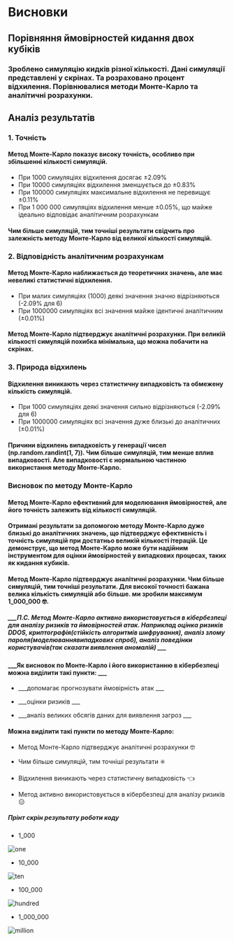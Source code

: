 # Висновки

## Порівняння ймовірностей кидання двох кубіків

### Зроблено симуляцію кидків різної кількості. Дані симуляції представлені у скрінах. Та розраховано процент відхилення. Порівнювалися методи Монте-Карло та аналітичні розрахунки.


## Аналіз результатів


### 1. Точність

#### Метод Монте-Карло показує високу точність, особливо при збільшенні кількості симуляцій.

 - При 1000 симуляціях відхилення досягає ±2.09%
 - При 10000 симуляціях відхилення зменшується до ±0.83%
 -  При 100000 симуляціях максимальне відхилення не перевищує ±0.11%
 -  При 1 000 000 симуляціях відхилення менше ±0.05%, що майже ідеально відповідає аналітичним розрахункам

#### Чим більше симуляцій, тим точніші результати свідчить про залежність методу Монте-Карло від великої кількості симуляцій.


### 2. Відповідність аналітичним розрахункам

#### Метод Монте-Карло наближається до теоретичних значень, але має невеликі статистичні відхилення.

 - При малих симуляціях (1000) деякі значення значно відрізняються (-2.09% для 6)
 - При 1000000 симуляціях всі значення майже ідентичні аналітичним (±0.01%)

#### Метод Монте-Карло підтверджує аналітичні розрахунки. При великій кількості симуляцій похибка мінімальна, що можна побачити на скрінах.



### 3. Природа відхилень

#### Відхилення виникають через статистичну випадковість та обмежену кількість симуляцій.

- При 1000 симуляціях деякі значення сильно відрізняються (-2.09% для 6)
- При 1000000 симуляціях всі значення дуже близькі до аналітичних (±0.01%)

#### Причини відхилень випадковість у генерації чисел (np.random.randint(1, 7)). Чим більше симуляцій, тим менше вплив випадковості. Але випадковості є нормальною частиною використання методу Монте-Карло.



### __Висновок по методу Монте-Карло__

#### Метод Монте-Карло ефективний для моделювання ймовірностей, але його точність залежить від кількості симуляцій.

#### Отримані результати за допомогою методу Монте-Карло дуже близькі до аналітичних значень, що підтверджує ефективність і точність симуляцій при достатньо великій кількості ітерацій. Це демонструє, що метод Монте-Карло може бути надійним інструментом для оцінки ймовірностей у випадкових процесах, таких як кидання кубиків.

#### Метод Монте-Карло підтверджує аналітичні розрахунки. Чим більше симуляцій, тим точніші результати. Для високої точності бажана велика кількість симуляцій або більше. ми зробили максимум 1_000_000 🤓.



##### ___П.С. Метод Монте-Карло активно використовується в кібербезпеці для аналізу ризиків та ймовірностей атак. Наприклад оцінка ризиків DDOS, криптографія(стійкість алгоритмів шифрування), аналіз злому пароля(моделюваннявипадкових спроб), аналіз поведінки користувачів(так сказати виявлення аномалій) ___

#### ___Як висновок по Монте-Карло і його використанню в кібербезпеці можна виділити такі пункти: ___

 - ___допомагає прогнозувати ймовірність атак ___

 - ___оцінки ризиків ___

 - ___аналіз великих обсягів даних для виявлення загроз ___


#### Можна виділити такі пункти по методу Монте-Карло:

 - Метод Монте-Карло підтверджує аналітичні розрахунки 🤓

 - Чим більше симуляцій, тим точніші результати ✳️

 - Відхилення виникають через статистичну випадковість 👈

 - Метод активно використовується в кібербезпеці для аналізу ризиків 😑


##### Прінт скрін результату роботи коду

* 1_000


 ![one](assets_task7/1_000.png)


 * 10_000


 ![ten](assets_task7/10_000.png)


 * 100_000


 ![hundred](assets_task7/100_000.png)


 * 1_000_000


 ![million](assets_task7/1_000_000.png)